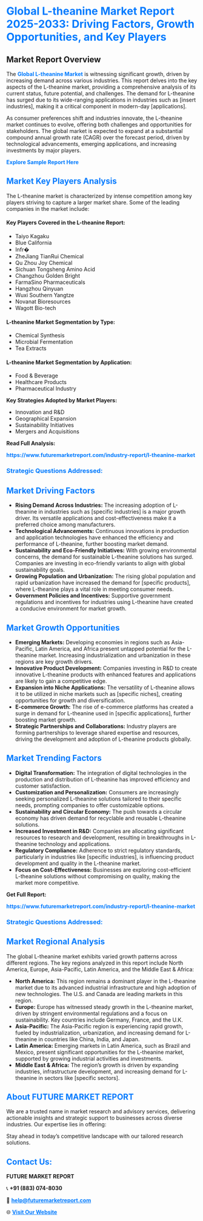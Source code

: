 <h1 style="color: #007BFF;">Global L-theanine Market Report 2025-2033: Driving Factors, Growth Opportunities, and Key Players</h1>

<section id="overview">
<h2>Market Report Overview</h2>
<p>The <a href="https://www.futuremarketreport.com/industry-report/l-theanine-market" style="color: #007BFF; text-decoration: none;"><strong>Global L-theanine Market</strong></a> is witnessing significant growth, driven by increasing demand across various industries. This report delves into the key aspects of the L-theanine market, providing a comprehensive analysis of its current status, future potential, and challenges. The demand for L-theanine has surged due to its wide-ranging applications in industries such as [insert industries], making it a critical component in modern-day [applications].</p>
<p>As consumer preferences shift and industries innovate, the L-theanine market continues to evolve, offering both challenges and opportunities for stakeholders. The global market is expected to expand at a substantial compound annual growth rate (CAGR) over the forecast period, driven by technological advancements, emerging applications, and increasing investments by major players.</p>
</section>

<section id="overview">
<p><a href="https://www.futuremarketreport.com/request-sample/reportId=28408" style="color: #007BFF; text-decoration: none;"><strong>Explore Sample Report Here</strong></a></p>
</section>

<section id="key-players">
<h2 style="color: #007BFF;">Market Key Players Analysis</h2>
<p>The L-theanine market is characterized by intense competition among key players striving to capture a larger market share. Some of the leading companies in the market include:</p>
<h4>Key Players Covered in the L-theanine Report:</h4>
<ul><li>Taiyo Kagaku</li><li>Blue California</li><li>Infr�</li><li>ZheJiang TianRui Chemical</li><li>Qu Zhou Joy Chemical</li><li>Sichuan Tongsheng Amino Acid</li><li>Changzhou Golden Bright</li><li>FarmaSino Pharmaceuticals</li><li>Hangzhou Qinyuan</li><li>Wuxi Southern Yangtze</li><li>Novanat Bioresources</li><li>Wagott Bio-tech</li></ul>
<h4>L-theanine Market Segmentation by Type:</h4>
<ul><li>Chemical Synthesis</li><li>Microbial Fermentation</li><li>Tea Extracts</li></ul>

<h4>L-theanine Market Segmentation by Application:</h4>
<ul><li>Food &amp; Beverage</li><li>Healthcare Products</li><li>Pharmaceutical Industry</li></ul>
<p><strong>Key Strategies Adopted by Market Players:</strong></p>
<ul>
<li>Innovation and R&D</li>
<li>Geographical Expansion</li>
<li>Sustainability Initiatives</li>
<li>Mergers and Acquisitions</li>
</ul>
</section>

<section>
<p><strong>Read Full Analysis: </strong></p><a href="https://www.futuremarketreport.com/industry-report/l-theanine-market" style="color: #007BFF; text-decoration: none;"><strong>https://www.futuremarketreport.com/industry-report/l-theanine-market</strong></a>
<h3 style="color: #007BFF;">Strategic Questions Addressed:</h3>
</section>

<section id="driving-factors">
<h2 style="color: #007BFF;">Market Driving Factors</h2>
<ul>
<li><strong>Rising Demand Across Industries:</strong> The increasing adoption of L-theanine in industries such as [specific industries] is a major growth driver. Its versatile applications and cost-effectiveness make it a preferred choice among manufacturers.</li>
<li><strong>Technological Advancements:</strong> Continuous innovations in production and application technologies have enhanced the efficiency and performance of L-theanine, further boosting market demand.</li>
<li><strong>Sustainability and Eco-Friendly Initiatives:</strong> With growing environmental concerns, the demand for sustainable L-theanine solutions has surged. Companies are investing in eco-friendly variants to align with global sustainability goals.</li>
<li><strong>Growing Population and Urbanization:</strong> The rising global population and rapid urbanization have increased the demand for [specific products], where L-theanine plays a vital role in meeting consumer needs.</li>
<li><strong>Government Policies and Incentives:</strong> Supportive government regulations and incentives for industries using L-theanine have created a conducive environment for market growth.</li>
</ul>
</section>

<section id="growth-opportunities">
<h2 style="color: #007BFF;">Market Growth Opportunities</h2>
<ul>
<li><strong>Emerging Markets:</strong> Developing economies in regions such as Asia-Pacific, Latin America, and Africa present untapped potential for the L-theanine market. Increasing industrialization and urbanization in these regions are key growth drivers.</li>
<li><strong>Innovative Product Development:</strong> Companies investing in R&D to create innovative L-theanine products with enhanced features and applications are likely to gain a competitive edge.</li>
<li><strong>Expansion into Niche Applications:</strong> The versatility of L-theanine allows it to be utilized in niche markets such as [specific niches], creating opportunities for growth and diversification.</li>
<li><strong>E-commerce Growth:</strong> The rise of e-commerce platforms has created a surge in demand for L-theanine used in [specific applications], further boosting market growth.</li>
<li><strong>Strategic Partnerships and Collaborations:</strong> Industry players are forming partnerships to leverage shared expertise and resources, driving the development and adoption of L-theanine products globally.</li>
</ul>
</section>

<section id="trending-factors">
<h2 style="color: #007BFF;">Market Trending Factors</h2>
<ul>
<li><strong>Digital Transformation:</strong> The integration of digital technologies in the production and distribution of L-theanine has improved efficiency and customer satisfaction.</li>
<li><strong>Customization and Personalization:</strong> Consumers are increasingly seeking personalized L-theanine solutions tailored to their specific needs, prompting companies to offer customizable options.</li>
<li><strong>Sustainability and Circular Economy:</strong> The push towards a circular economy has driven demand for recyclable and reusable L-theanine solutions.</li>
<li><strong>Increased Investment in R&D:</strong> Companies are allocating significant resources to research and development, resulting in breakthroughs in L-theanine technology and applications.</li>
<li><strong>Regulatory Compliance:</strong> Adherence to strict regulatory standards, particularly in industries like [specific industries], is influencing product development and quality in the L-theanine market.</li>
<li><strong>Focus on Cost-Effectiveness:</strong> Businesses are exploring cost-efficient L-theanine solutions without compromising on quality, making the market more competitive.</li>
</ul>
</section>

<section>
<p><strong>Get Full Report: </strong></p><a href="https://www.futuremarketreport.com/industry-report/l-theanine-market" style="color: #007BFF; text-decoration: none;"><strong>https://www.futuremarketreport.com/industry-report/l-theanine-market</strong></a>
<h3 style="color: #007BFF;">Strategic Questions Addressed:</h3>
</section>


<section id="regional-analysis">
<h2 style="color: #007BFF;">Market Regional Analysis</h2>
<p>The global L-theanine market exhibits varied growth patterns across different regions. The key regions analyzed in this report include North America, Europe, Asia-Pacific, Latin America, and the Middle East & Africa:</p>
<ul>
<li><strong>North America:</strong> This region remains a dominant player in the L-theanine market due to its advanced industrial infrastructure and high adoption of new technologies. The U.S. and Canada are leading markets in this region.</li>
<li><strong>Europe:</strong> Europe has witnessed steady growth in the L-theanine market, driven by stringent environmental regulations and a focus on sustainability. Key countries include Germany, France, and the U.K.</li>
<li><strong>Asia-Pacific:</strong> The Asia-Pacific region is experiencing rapid growth, fueled by industrialization, urbanization, and increasing demand for L-theanine in countries like China, India, and Japan.</li>
<li><strong>Latin America:</strong> Emerging markets in Latin America, such as Brazil and Mexico, present significant opportunities for the L-theanine market, supported by growing industrial activities and investments.</li>
<li><strong>Middle East & Africa:</strong> The region’s growth is driven by expanding industries, infrastructure development, and increasing demand for L-theanine in sectors like [specific sectors].</li>
</ul>
</section>

<footer>
<h2 style="color: #007BFF;">About FUTURE MARKET REPORT</h2>
<p>We are a trusted name in market research and advisory services, delivering actionable insights and strategic support to businesses across diverse industries. Our expertise lies in offering:</p>

<p>Stay ahead in today’s competitive landscape with our tailored research solutions.</p>

<h2 style="color: #007BFF;">Contact Us:</h2>
<p><strong>FUTURE MARKET REPORT</strong></p>
<p>📞 <strong>+91 (883) 074-8030</strong></p>
<p>📧 <strong><a href="mailto:help@futuremarketreport.com" style="color: #007BFF;">help@futuremarketreport.com</a></strong></p>
<p>🌐 <strong><a href="https://www.futuremarketreport.com/" style="color: #007BFF;">Visit Our Website</a></strong></p>
</footer>